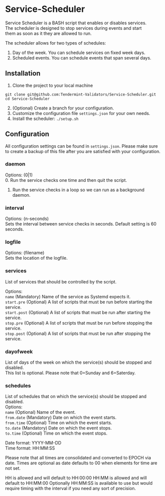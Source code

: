 # Service-Scheduler

Service Scheduler is a BASH script that enables or disables services.<br>
The scheduler is designed to stop services during events and start<br>
them as soon as it they are allowed to run.<br>

The scheduler allows for two types of schedules:<br>
1) Day of the week. You can schedule services on fixed week days.<br>
2) Scheduled events. You can schedule events that span several days.<br>

## Installation
1. Clone the project to your local machine
```
git clone git@github.com:Tendermint-Validators/Service-Scheduler.git
cd Service-Scheduler
```
2. (Optional) Create a branch for your configuration.
3. Customize the configuration file `settings.json` for your own needs.
4. Install the scheduler: `./setup.sh`

## Configuration
All configuration settings can be found in `settings.json`. Please make sure<br>
to create a backup of this file after you are satisfied with your configuration.

### daemon
Options: (0|1)<br>
0. Run the service checks one time and then quit the script.
1. Run the service checks in a loop so we can run as a background daemon.

### interval
Options: (n-seconds)<br>
Sets the interval between service checks in seconds. Default setting is 60 seconds.

### logfile
Options: (filename)<br>
Sets the location of the logfile.

### services
List of services that should be controlled by the script.

Options:<br>
`name` (Mandatory) Name of the service as Systemd expects it.<br>
`start.pre` (Optional) A list of scripts that must be run before starting the service.<br>
`start.post` (Optional) A list of scripts that must be run after starting the service.<br>
`stop.pre` (Optional) A list of scripts that must be run before stopping the service.<br>
`stop.post` (Optional) A list of scripts that must be run after stopping the service.<br>

### dayofweek
List of days of the week on which the service(s) should be stopped and disabled.<br>
This list is optional. Please note that 0=Sunday and 6=Saterday.

### schedules
List of schedules that on which the service(s) should be stopped and disabled.<br>
Options:<br>
`name` (Optional) Name of the event.<br>
`from.date` (Mandatory) Date on which the event starts.<br>
`from.time` (Optional) Time on which the event starts.<br>
`to.date` (Mandatory) Date on which the event stops.<br>
`to.time` (Optional) Time on which the event stops.<br>

Date format: YYYY-MM-DD<br>
Time format: HH:MM:SS<br>

Please note that all times are consolidated and converted to EPOCH via date. Times are
optional as date defaults to 00 when elements for time are not set.

HH is allowed and will default to HH:00:00
HH:MM is allowed and will default to HH:MM:00
Optionally HH:MM:SS is available to use but would require timing with the interval if you
need any sort of precision.
